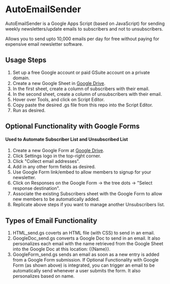 # AutoEmailSender

AutoEmailSender is a Google Apps Script (based on JavaScript) for sending weekly newsletters/update emails to subscribers and not to unsubscribers.

Allows you to send upto 10,000 emails per day for free without paying for expensive email newsletter software.

## Usage Steps
1. Set up a free Google account or paid GSuite account on a private domain.
2. Create a new Google Sheet in [Google Drive](https://drive.google.com).
3. In the first sheet, create a column of subscribers with their email.
4. In the second sheet, create a column of unsubscribers with their email.
5. Hover over Tools, and click on Script Editor.
6. Copy paste the desired .gs file from this repo into the Script Editor.
7. Run as desired.

## Optional Functionality with Google Forms
#### Used to Automate Subscriber List and Unsubscribed List
1. Create a new Google Form at [Google Drive](https://drive.google.com).
2. Click Settings logo in the top-right corner.
3. Click "Collect email addresses".
4. Add in any other form fields as desired.
5. Use Google Form link/embed to allow members to signup for your newsletter.
6. Click on Responses on the Google Form -> the tree dots -> "Select response destination".
7. Associate the existing Subscribers sheet with the Google Form to allow new members to be automatically added.
8. Replicate above steps if you want to manage another Unsubscribers list.

## Types of Email Functionality

1. HTML_send.gs coverts an HTML file (with CSS) to send in an email.
2. GoogleDoc_send.gs converts a Google Doc to send in an email.
   It also personalizes each email with the name retrieved from the Google Sheet into the Google Doc at this location: {{Name}}.
3. GoogleForm_send.gs sends an email as soon as a new entry is added from a Google Form submission.
   If Optional Functionality with Google Form (as shown above) is integrated, you can trigger an email to be automatically send whenever a user submits the form. It also personalizes based on name.
